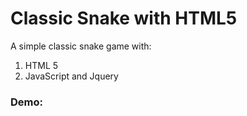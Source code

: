 # Classic Snake with HTML5

A simple classic snake game with:

1. HTML 5
2. JavaScript and Jquery

### Demo:
[]()
